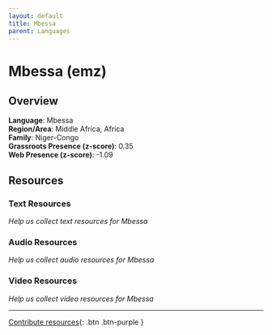 ```yaml
---
layout: default
title: Mbessa
parent: Languages
---
```


# Mbessa (emz)

## Overview

**Language**: Mbessa  
**Region/Area**: Middle Africa, Africa  
**Family**: Niger-Congo  
**Grassroots Presence (z-score)**: 0.35  
**Web Presence (z-score)**: -1.09  

## Resources

### Text Resources
*Help us collect text resources for Mbessa*

### Audio Resources
*Help us collect audio resources for Mbessa*

### Video Resources
*Help us collect video resources for Mbessa*

---

[Contribute resources](https://forms.office.com/e/1SfLJx3u1r){: .btn .btn-purple }
